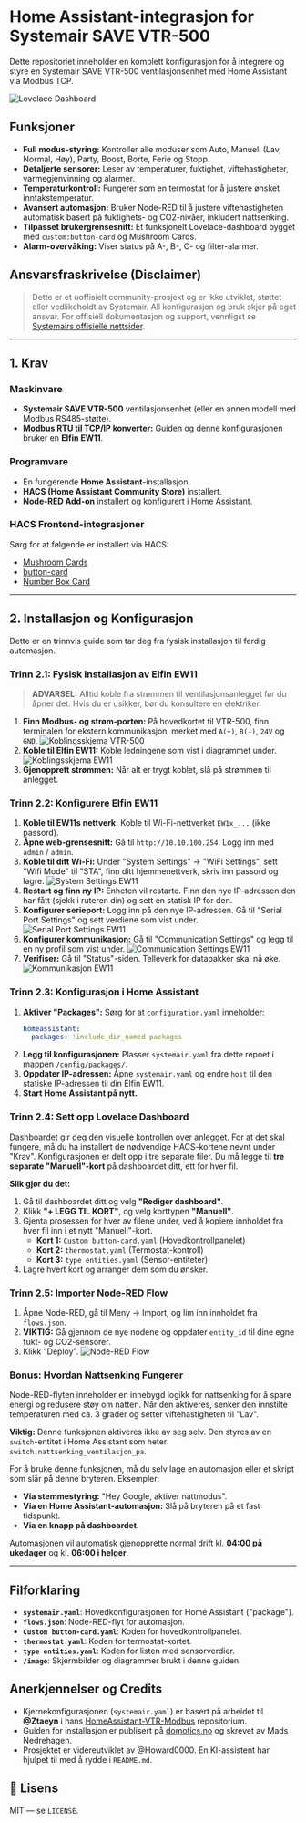 # Home Assistant-integrasjon for Systemair SAVE VTR-500

Dette repositoriet inneholder en komplett konfigurasjon for å integrere og styre en Systemair SAVE VTR-500 ventilasjonsenhet med Home Assistant via Modbus TCP.

![Lovelace Dashboard](image/Ventilasjon%20kort.png)

## Funksjoner

*   **Full modus-styring:** Kontroller alle moduser som Auto, Manuell (Lav, Normal, Høy), Party, Boost, Borte, Ferie og Stopp.
*   **Detaljerte sensorer:** Leser av temperaturer, fuktighet, viftehastigheter, varmegjenvinning og alarmer.
*   **Temperaturkontroll:** Fungerer som en termostat for å justere ønsket inntakstemperatur.
*   **Avansert automasjon:** Bruker Node-RED til å justere viftehastigheten automatisk basert på fuktighets- og CO2-nivåer, inkludert nattsenking.
*   **Tilpasset brukergrensesnitt:** Et funksjonelt Lovelace-dashboard bygget med `custom:button-card` og Mushroom Cards.
*   **Alarm-overvåking:** Viser status på A-, B-, C- og filter-alarmer.

## Ansvarsfraskrivelse (Disclaimer)
> Dette er et uoffisielt community-prosjekt og er ikke utviklet, støttet eller vedlikeholdt av Systemair. All konfigurasjon og bruk skjer på eget ansvar. For offisiell dokumentasjon og support, vennligst se [Systemairs offisielle nettsider](https://www.systemair.com/).

---

## 1. Krav

### Maskinvare
*   **Systemair SAVE VTR-500** ventilasjonsenhet (eller en annen modell med Modbus RS485-støtte).
*   **Modbus RTU til TCP/IP konverter:** Guiden og denne konfigurasjonen bruker en **Elfin EW11**.

### Programvare
*   En fungerende **Home Assistant**-installasjon.
*   **HACS (Home Assistant Community Store)** installert.
*   **Node-RED Add-on** installert og konfigurert i Home Assistant.

### HACS Frontend-integrasjoner
Sørg for at følgende er installert via HACS:
*   [Mushroom Cards](https://github.com/piitaya/lovelace-mushroom)
*   [button-card](https://github.com/custom-cards/button-card)
*   [Number Box Card](https://github.com/htmlchinchilla/numberbox-card)

---

## 2. Installasjon og Konfigurasjon

Dette er en trinnvis guide som tar deg fra fysisk installasjon til ferdig automasjon.

### Trinn 2.1: Fysisk Installasjon av Elfin EW11

> **ADVARSEL:** Alltid koble fra strømmen til ventilasjonsanlegget før du åpner det. Hvis du er usikker, bør du konsultere en elektriker.

1.  **Finn Modbus- og strøm-porten:** På hovedkortet til VTR-500, finn terminalen for ekstern kommunikasjon, merket med `A(+)`, `B(-)`, `24V` og `GND`.
    ![Koblingsskjema VTR-500](image/koblingsskjemaVTR-500.png)
2.  **Koble til Elfin EW11:** Koble ledningene som vist i diagrammet under.
    ![Koblingsskjema EW11](image/koblings%20skjema%20EW11.png)
3.  **Gjenopprett strømmen:** Når alt er trygt koblet, slå på strømmen til anlegget.

### Trinn 2.2: Konfigurere Elfin EW11

1.  **Koble til EW11s nettverk:** Koble til Wi-Fi-nettverket `EW1x_...` (ikke passord).
2.  **Åpne web-grensesnitt:** Gå til `http://10.10.100.254`. Logg inn med `admin` / `admin`.
3.  **Koble til ditt Wi-Fi:** Under "System Settings" -> "WiFi Settings", sett "Wifi Mode" til "STA", finn ditt hjemmenettverk, skriv inn passord og lagre.
    ![System Settings EW11](image/system%20settings%20EW11.png)
4.  **Restart og finn ny IP:** Enheten vil restarte. Finn den nye IP-adressen den har fått (sjekk i ruteren din) og sett en statisk IP for den.
5.  **Konfigurer serieport:** Logg inn på den nye IP-adressen. Gå til "Serial Port Settings" og sett verdiene som vist under.
    ![Serial Port Settings EW11](image/serial%20port%20settings%20EW11.png)
6.  **Konfigurer kommunikasjon:** Gå til "Communication Settings" og legg til en ny profil som vist under.
    ![Communication Settings EW11](image/communication%20settings%20EW11.png)
7.  **Verifiser:** Gå til "Status"-siden. Telleverk for datapakker skal nå øke.
    ![Kommunikasjon EW11](image/kommunikasjon%20EW11.png)

### Trinn 2.3: Konfigurasjon i Home Assistant

1.  **Aktiver "Packages":** Sørg for at `configuration.yaml` inneholder:
    ```yaml
    homeassistant:
      packages: !include_dir_named packages
    ```
2.  **Legg til konfigurasjonen:** Plasser `systemair.yaml` fra dette repoet i mappen `/config/packages/`.
3.  **Oppdater IP-adressen:** Åpne `systemair.yaml` og endre `host` til den statiske IP-adressen til din Elfin EW11.
4.  **Start Home Assistant på nytt.**

### Trinn 2.4: Sett opp Lovelace Dashboard

Dashboardet gir deg den visuelle kontrollen over anlegget. For at det skal fungere, må du ha installert de nødvendige HACS-kortene nevnt under "Krav". Konfigurasjonen er delt opp i tre separate filer. Du må legge til **tre separate "Manuell"-kort** på dashboardet ditt, ett for hver fil.

**Slik gjør du det:**

1.  Gå til dashboardet ditt og velg **"Rediger dashboard"**.
2.  Klikk **"+ LEGG TIL KORT"**, og velg korttypen **"Manuell"**.
3.  Gjenta prosessen for hver av filene under, ved å kopiere innholdet fra hver fil inn i et nytt "Manuell"-kort.
    *   **Kort 1:** `Custom button-card.yaml` (Hovedkontrollpanelet)
    *   **Kort 2:** `thermostat.yaml` (Termostat-kontroll)
    *   **Kort 3:** `type entities.yaml` (Sensor-entiteter)
4.  Lagre hvert kort og arranger dem som du ønsker.

### Trinn 2.5: Importer Node-RED Flow

1.  Åpne Node-RED, gå til Meny -> Import, og lim inn innholdet fra `flows.json`.
2.  **VIKTIG:** Gå gjennom de nye nodene og oppdater `entity_id` til dine egne fukt- og CO2-sensorer.
3.  Klikk "Deploy".
    ![Node-RED Flow](image/Node-Red%20VTR500.png)

### Bonus: Hvordan Nattsenking Fungerer

Node-RED-flyten inneholder en innebygd logikk for nattsenking for å spare energi og redusere støy om natten. Når den aktiveres, senker den innstilte temperaturen med ca. 3 grader og setter viftehastigheten til "Lav".

**Viktig:** Denne funksjonen aktiveres ikke av seg selv. Den styres av en `switch`-entitet i Home Assistant som heter `switch.nattsenking_ventilasjon_pa`.

For å bruke denne funksjonen, må du selv lage en automasjon eller et skript som slår på denne bryteren. Eksempler:
*   **Via stemmestyring:** "Hey Google, aktiver nattmodus".
*   **Via en Home Assistant-automasjon:** Slå på bryteren på et fast tidspunkt.
*   **Via en knapp på dashboardet.**

Automasjonen vil automatisk gjenopprette normal drift kl. **04:00 på ukedager** og kl. **06:00 i helger**.

---

## Filforklaring

*   **`systemair.yaml`**: Hovedkonfigurasjonen for Home Assistant ("package").
*   **`flows.json`**: Node-RED-flyt for automasjon.
*   **`Custom button-card.yaml`**: Koden for hovedkontrollpanelet.
*   **`thermostat.yaml`**: Koden for termostat-kortet.
*   **`type entities.yaml`**: Koden for listen med sensorverdier.
*   **`/image`**: Skjermbilder og diagrammer brukt i denne guiden.

## Anerkjennelser og Credits
*   Kjernekonfigurasjonen (`systemair.yaml`) er basert på arbeidet til **@Ztaeyn** i hans [HomeAssistant-VTR-Modbus](https://github.com/Ztaeyn/HomeAssistant-VTR-Modbus) repositorium.
*   Guiden for installasjon er publisert på [domotics.no](https://www.domotics.no/post/home-assistant-automasjon-av-ventilasjonsanlegg-via-modbus) og skrevet av Mads Nedrehagen.
*   Prosjektet er videreutviklet av @Howard0000. En KI-assistent har hjulpet til med å rydde i `README.md`.

## 📝 Lisens
MIT — se `LICENSE`.





